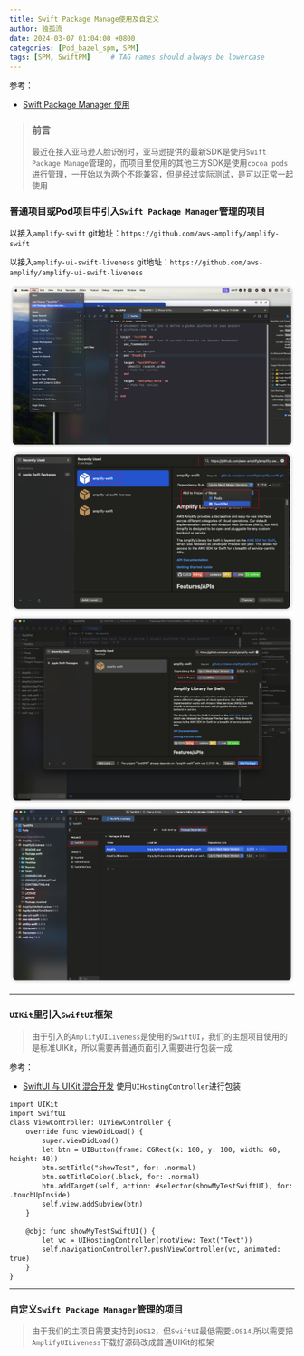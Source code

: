 ```yaml
---
title: Swift Package Manage使用及自定义
author: 独孤流
date: 2024-03-07 01:04:00 +0800
categories: [Pod_bazel_spm, SPM]
tags: [SPM, SwiftPM]     # TAG names should always be lowercase
---
```


参考：
- [Swift Package Manager 使用](https://juejin.cn/post/6871489791213436941)

> ### 前言
> 最近在接入亚马逊人脸识别时，亚马逊提供的最新SDK是使用`Swift Package Manage`管理的，而项目里使用的其他三方SDK是使用`cocoa pods`进行管理，一开始以为两个不能兼容，但是经过实际测试，是可以正常一起使用

### 普通项目或Pod项目中引入`Swift Package Manager`管理的项目

以接入`amplify-swift`
git地址：`https://github.com/aws-amplify/amplify-swift`

以接入`amplify-ui-swift-liveness`
git地址：`https://github.com/aws-amplify/amplify-ui-swift-liveness`

![image](/assets/img/pod/spm1-01.png)
![image](/assets/img/pod/spm1-02.png)
![image](/assets/img/pod/spm1-03.png)
![image](/assets/img/pod/spm1-04.png)

----
### `UIKit`里引入`SwiftUI`框架
> 由于引入的`AmplifyUILiveness`是使用的`SwiftUI`，我们的主题项目使用的是标准UIKit，所以需要再普通页面引入需要进行包装一成

参考：
- [SwiftUI 与 UIKit 混合开发](https://coderjtao.github.io/2020/08/30/SwiftUI-%E4%B8%8E-UIKit-%E6%B7%B7%E5%90%88%E5%BC%80%E5%8F%91/)
使用`UIHostingController`进行包装
```
import UIKit
import SwiftUI
class ViewController: UIViewController {
    override func viewDidLoad() {
        super.viewDidLoad()
        let btn = UIButton(frame: CGRect(x: 100, y: 100, width: 60, height: 40))
        btn.setTitle("showTest", for: .normal)
        btn.setTitleColor(.black, for: .normal)
        btn.addTarget(self, action: #selector(showMyTestSwiftUI), for: .touchUpInside)
        self.view.addSubview(btn)
    }
    
    @objc func showMyTestSwiftUI() {
        let vc = UIHostingController(rootView: Text("Text"))
        self.navigationController?.pushViewController(vc, animated: true)
    }
}
```
----
### 自定义`Swift Package Manager`管理的项目
> 由于我们的主项目需要支持到`iOS12`，但`SwiftUI`最低需要`iOS14`,所以需要把`AmplifyUILiveness`下载好源码改成普通UIKit的框架